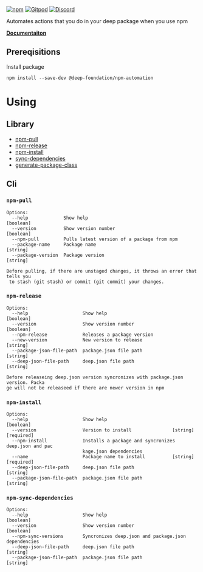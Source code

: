 [![npm](https://img.shields.io/npm/v/@deep-foundation/npm-automation.svg)](https://www.npmjs.com/package/@deep-foundation/npm-automation)
[![Gitpod](https://img.shields.io/badge/Gitpod-ready--to--code-blue?logo=gitpod)](https://gitpod.io/#https://github.com/deep-foundation/npm-automation) 
[![Discord](https://badgen.net/badge/icon/discord?icon=discord&label&color=purple)](https://discord.gg/deep-foundation)

Automates actions that you do in your deep package when you use npm

[**Documentaiton**](https://deep-foundation.github.io/npm-automation/)

## Prereqisitions
Install package
```
npm install --save-dev @deep-foundation/npm-automation
```
# Using
## Library
- [npm-pull](https://deep-foundation.github.io/npm-automation/functions/npmPull.html)
- [npm-release](https://deep-foundation.github.io/npm-automation/functions/npmRelease.html)
- [npm-install](https://deep-foundation.github.io/npm-automation/functions/npmInstall.html)
- [sync-dependencies](https://deep-foundation.github.io/npm-automation/functions/syncDependencies.html)
- [generate-package-class](https://deep-foundation.github.io/npm-automation/functions/generatePackageClass.html)
## Cli
### `npm-pull`
<!-- NPM_PULL_HELP_PLACEHOLDER -->
```
Options:
  --help             Show help                                         [boolean]
  --version          Show version number                               [boolean]
  --npm-pull         Pulls latest version of a package from npm
  --package-name     Package name                                       [string]
  --package-version  Package version                                    [string]

Before pulling, if there are unstaged changes, it throws an error that tells you
 to stash (git stash) or commit (git commit) your changes.
```

### `npm-release`
<!-- NPM_RELEASE_HELP_PLACEHOLDER -->
```
Options:
  --help                    Show help                                  [boolean]
  --version                 Show version number                        [boolean]
  --npm-release             Releases a package version
  --new-version             New version to release                      [string]
  --package-json-file-path  package.json file path                      [string]
  --deep-json-file-path     deep.json file path                         [string]

Before releaseing deep.json version syncronizes with package.json version. Packa
ge will not be releaseed if there are newer version in npm
```

### `npm-install`
<!-- NPM_INSTALL_HELP_PLACEHOLDER -->
```
Options:
  --help                    Show help                                  [boolean]
  --version                 Version to install               [string] [required]
  --npm-install             Installs a package and syncronizes deep.json and pac
                            kage.json dependencies
  --name                    Package name to install          [string] [required]
  --deep-json-file-path     deep.json file path                         [string]
  --package-json-file-path  package.json file path                      [string]
```

### `npm-sync-dependencies`
<!-- NPM_SYNC_DEPENDENCIES_HELP_PLACEHOLDER -->
```
Options:
  --help                    Show help                                  [boolean]
  --version                 Show version number                        [boolean]
  --npm-sync-versions       Syncronizes deep.json and package.json dependencies
  --deep-json-file-path     deep.json file path                         [string]
  --package-json-file-path  package.json file path                      [string]
```
